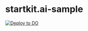 # startkit.ai-sample

[![Deploy to DO](https://www.deploytodo.com/do-btn-blue.svg)](https://cloud.digitalocean.com/apps/new?repo=https://github.com/squarecat/startkit.ai-sample/tree/main)

